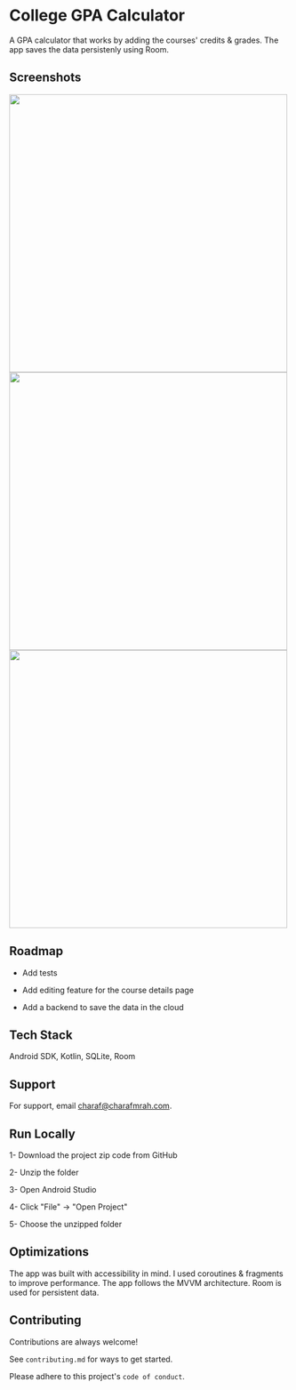 
# College GPA Calculator
A GPA calculator that works by adding the courses' credits & grades. The app saves the data persistenly using Room.

## Screenshots

<p>
   <img src="https://user-images.githubusercontent.com/20629020/136551822-397ea716-d50a-4f90-bb7c-d5ed762b7e89.png" height="500" >
   <img src="https://user-images.githubusercontent.com/20629020/136551823-9c46d1ee-852b-4e6c-83f2-bff91742a1e2.png" height="500" >
   <img src="https://user-images.githubusercontent.com/20629020/136551803-991bc241-92f9-44d1-9753-bd1545b34863.png" height="500" >
</p>
    
## Roadmap

- Add tests

- Add editing feature for the course details page

- Add a backend to save the data in the cloud

  
## Tech Stack

Android SDK, Kotlin, SQLite, Room
  
## Support

For support, email charaf@charafmrah.com.

## Run Locally

1- Download the project zip code from GitHub

2- Unzip the folder

3- Open Android Studio

4- Click "File" -> "Open Project"

5- Choose the unzipped folder
  
## Optimizations

The app was built with accessibility in mind. I used coroutines & fragments to improve performance. The app follows the MVVM architecture. Room is used for persistent data.
  
## Contributing

Contributions are always welcome!

See `contributing.md` for ways to get started.

Please adhere to this project's `code of conduct`.
